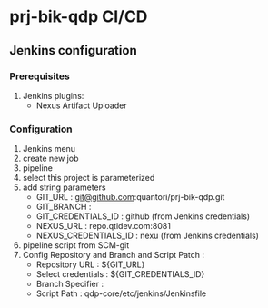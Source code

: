 # prj-bik-qdp CI/CD

## Jenkins configuration
### Prerequisites
1. Jenkins plugins:
    - Nexus Artifact Uploader

### Configuration
1. Jenkins menu
2. create new job
3. pipeline
4. select this project is parameterized
5. add string parameters
    - GIT_URL : git@github.com:quantori/prj-bik-qdp.git
    - GIT_BRANCH : <git branch>
    - GIT_CREDENTIALS_ID : github (from Jenkins credentials)
    - NEXUS_URL : repo.qtidev.com:8081
    - NEXUS_CREDENTIALS_ID : nexu (from Jenkins credentials)
6. pipeline script from SCM-git
7. Config Repository and Branch and Script Patch :
    - Repository URL : ${GIT_URL}
    - Select credentials : ${GIT_CREDENTIALS_ID}
    - Branch Specifier : <git branch>
    - Script Path : qdp-core/etc/jenkins/Jenkinsfile